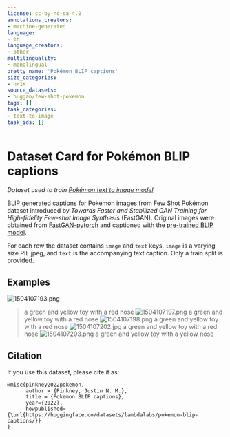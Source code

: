 ```yaml
---
license: cc-by-nc-sa-4.0
annotations_creators:
- machine-generated
language:
- en
language_creators:
- other
multilinguality:
- monolingual
pretty_name: 'Pokémon BLIP captions'
size_categories:
- n<1K
source_datasets:
- huggan/few-shot-pokemon
tags: []
task_categories:
- text-to-image
task_ids: []
---
```


# Dataset Card for Pokémon BLIP captions

_Dataset used to train [Pokémon text to image model](https://github.com/LambdaLabsML/examples/tree/main/stable-diffusion-finetuning)_

BLIP generated captions for Pokémon images from Few Shot Pokémon dataset introduced by _Towards Faster and Stabilized GAN Training for High-fidelity Few-shot Image Synthesis_ (FastGAN). Original images were obtained from [FastGAN-pytorch](https://github.com/odegeasslbc/FastGAN-pytorch) and captioned with the [pre-trained BLIP model](https://github.com/salesforce/BLIP).

For each row the dataset contains `image` and `text` keys. `image` is a varying size PIL jpeg, and `text` is the accompanying text caption. Only a train split is provided.


## Examples

![1504107193.png](https://s3.amazonaws.com/moonup/production/uploads/1669389067220-637dbe8c6281ea1fcc4e2670.png)
> a green and yellow toy with a red nose
![1504107197.png](https://s3.amazonaws.com/moonup/production/uploads/1669389067217-637dbe8c6281ea1fcc4e2670.png)
> a green and yellow toy with a red nose
![1504107198.png](https://s3.amazonaws.com/moonup/production/uploads/1669389067649-637dbe8c6281ea1fcc4e2670.png)
> a green and yellow toy with a red nose
![1504107202.jpg](https://s3.amazonaws.com/moonup/production/uploads/1669389066994-637dbe8c6281ea1fcc4e2670.jpeg)
> a green and yellow toy with a red nose
![1504107203.png](https://s3.amazonaws.com/moonup/production/uploads/1669389067651-637dbe8c6281ea1fcc4e2670.png)
> a green and yellow toy with a yellow nose

## Citation

If you use this dataset, please cite it as:

```
@misc{pinkney2022pokemon,
      author = {Pinkney, Justin N. M.},
      title = {Pokemon BLIP captions},
      year={2022},
      howpublished= {\url{https://huggingface.co/datasets/lambdalabs/pokemon-blip-captions/}}
} 
```
